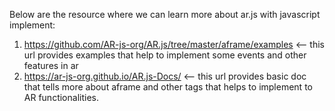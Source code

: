 Below are the resource where we can learn more about ar.js with javascript implement:

1. https://github.com/AR-js-org/AR.js/tree/master/aframe/examples  <-- this url provides examples that help to implement some events and other features in ar
2. https://ar-js-org.github.io/AR.js-Docs/ <-- this url provides basic doc that tells more about aframe and other  tags that helps to implement to AR functionalities.
